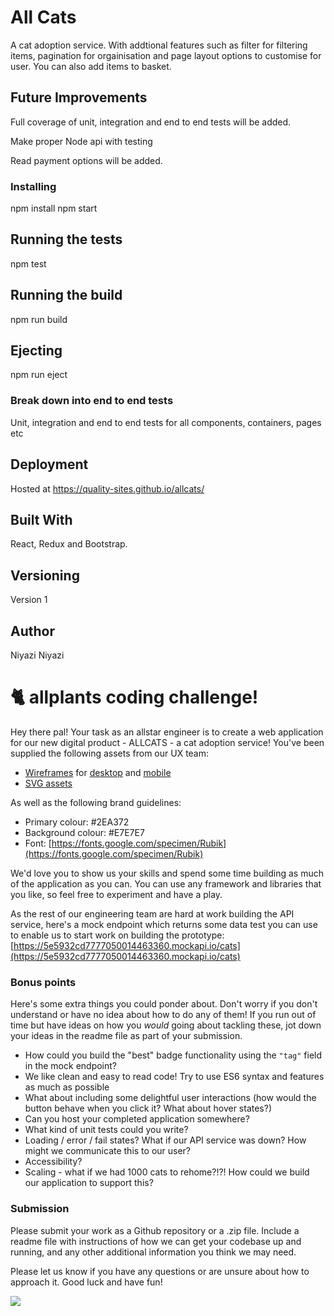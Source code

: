# All Cats

A cat adoption service.
With addtional features such as filter for filtering items, pagination for orgainisation and page layout options to customise for user.
You can also add items to basket.

## Future Improvements

Full coverage of unit, integration and end to end tests will be added.

Make proper Node api with testing

Read payment options will be added.


### Installing

npm install 
npm start

## Running the tests

npm test

## Running the build

npm run build

## Ejecting

npm run eject

### Break down into end to end tests

Unit, integration and end to end tests for all components, containers, pages etc

## Deployment

Hosted at https://quality-sites.github.io/allcats/

## Built With

React, Redux and Bootstrap.

## Versioning

Version 1

## Author
Niyazi Niyazi 






# 🐈 allplants coding challenge!

Hey there pal! Your task as an allstar engineer is to create a web application for our new digital product - ALLCATS - a cat adoption service! You've been supplied the following assets from our UX team:

- [Wireframes](/wireframe) for [desktop](wireframe/Desktop.jpg) and [mobile](wireframe/Mobile.jpg)
- [SVG assets](https://github.com/allplants/challenge/tree/master/assets)

As well as the following brand guidelines:

- Primary colour: #2EA372
- Background colour: #E7E7E7
- Font: [https://fonts.google.com/specimen/Rubik](https://fonts.google.com/specimen/Rubik)

We'd love you to show us your skills and spend some time building as much of the application as you can. You can use any framework and libraries that you like, so feel free to experiment and have a play.

As the rest of our engineering team are hard at work building the API service, here's a mock endpoint which returns some data test you can use to enable us to start work on building the prototype: [https://5e5932cd7777050014463360.mockapi.io/cats](https://5e5932cd7777050014463360.mockapi.io/cats)

### Bonus points

Here's some extra things you could ponder about. Don't worry if you don't understand or have no idea about how to do any of them! If you run out of time but have ideas on how you _would_ going about tackling these, jot down your ideas in the readme file as part of your submission.

- How could you build the "best" badge functionality using the `"tag"` field in the mock endpoint?
- We like clean and easy to read code! Try to use ES6 syntax and features as much as possible
- What about including some delightful user interactions (how would the button behave when you click it? What about hover states?)
- Can you host your completed application somewhere?
- What kind of unit tests could you write?
- Loading / error / fail states? What if our API service was down? How might we communicate this to our user?
- Accessibility?
- Scaling - what if we had 1000 cats to rehome?!?! How could we build our application to support this?

### Submission

Please submit your work as a Github repository or a .zip file. Include a readme file with instructions of how we can get your codebase up and running, and any other additional information you think we may need.

Please let us know if you have any questions or are unsure about how to approach it. Good luck and have fun!

![](https://media.giphy.com/media/JIX9t2j0ZTN9S/giphy.gif)

